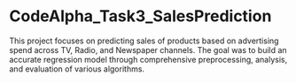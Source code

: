 # CodeAlpha_Task3_SalesPrediction
This project focuses on predicting sales of products based on advertising spend across TV, Radio, and Newspaper channels. The goal was to build an accurate regression model through comprehensive preprocessing, analysis, and evaluation of various algorithms.
